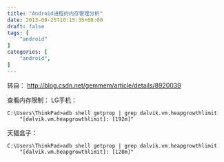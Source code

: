 ```yaml
---
title: "Android进程的内存管理分析"
date: 2013-09-25T10:15:35+08:00
draft: false
tags: [
    "android"
]
categories: [
    "android",
]
---
```


转自： <http://blog.csdn.net/gemmem/article/details/8920039>

查看内存限制：
LG手机：
```Shell
C:\Users\ThinkPad>adb shell getprop | grep dalvik.vm.heapgrowthlimit
	"[dalvik.vm.heapgrowthlimit]: [192m]"
```

天猫盒子：
```Shell
C:\Users\ThinkPad>adb shell getprop | grep dalvik.vm.heapgrowthlimit
	"[dalvik.vm.heapgrowthlimit]: [128m]"
```
